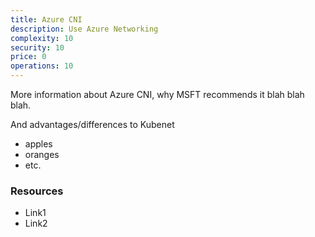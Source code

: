 ```yaml
---
title: Azure CNI
description: Use Azure Networking
complexity: 10
security: 10
price: 0
operations: 10
---
```


More information about Azure CNI, why MSFT recommends it blah blah blah.

And advantages/differences to Kubenet

- apples
- oranges
- etc.

### Resources

- Link1
- Link2